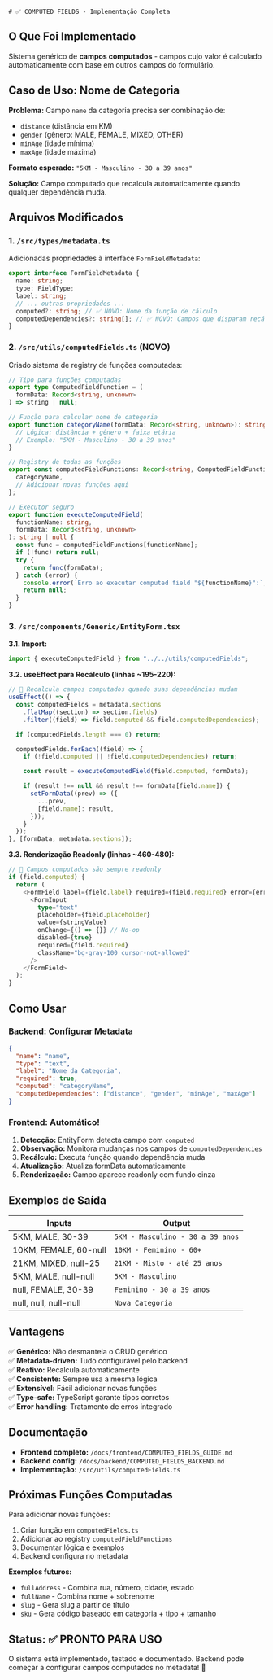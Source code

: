     # ✅ COMPUTED FIELDS - Implementação Completa

## O Que Foi Implementado

Sistema genérico de **campos computados** - campos cujo valor é calculado automaticamente com base em outros campos do formulário.

## Caso de Uso: Nome de Categoria

**Problema:** Campo `name` da categoria precisa ser combinação de:

- `distance` (distância em KM)
- `gender` (gênero: MALE, FEMALE, MIXED, OTHER)
- `minAge` (idade mínima)
- `maxAge` (idade máxima)

**Formato esperado:** `"5KM - Masculino - 30 a 39 anos"`

**Solução:** Campo computado que recalcula automaticamente quando qualquer dependência muda.

## Arquivos Modificados

### 1. `/src/types/metadata.ts`

Adicionadas propriedades à interface `FormFieldMetadata`:

```typescript
export interface FormFieldMetadata {
  name: string;
  type: FieldType;
  label: string;
  // ... outras propriedades ...
  computed?: string; // ✅ NOVO: Nome da função de cálculo
  computedDependencies?: string[]; // ✅ NOVO: Campos que disparam recálculo
}
```

### 2. `/src/utils/computedFields.ts` (NOVO)

Criado sistema de registry de funções computadas:

```typescript
// Tipo para funções computadas
export type ComputedFieldFunction = (
  formData: Record<string, unknown>
) => string | null;

// Função para calcular nome de categoria
export function categoryName(formData: Record<string, unknown>): string {
  // Lógica: distância + gênero + faixa etária
  // Exemplo: "5KM - Masculino - 30 a 39 anos"
}

// Registry de todas as funções
export const computedFieldFunctions: Record<string, ComputedFieldFunction> = {
  categoryName,
  // Adicionar novas funções aqui
};

// Executor seguro
export function executeComputedField(
  functionName: string,
  formData: Record<string, unknown>
): string | null {
  const func = computedFieldFunctions[functionName];
  if (!func) return null;
  try {
    return func(formData);
  } catch (error) {
    console.error(`Erro ao executar computed field "${functionName}":`, error);
    return null;
  }
}
```

### 3. `/src/components/Generic/EntityForm.tsx`

**3.1. Import:**

```typescript
import { executeComputedField } from "../../utils/computedFields";
```

**3.2. useEffect para Recálculo (linhas ~195-220):**

```typescript
// 🧮 Recalcula campos computados quando suas dependências mudam
useEffect(() => {
  const computedFields = metadata.sections
    .flatMap((section) => section.fields)
    .filter((field) => field.computed && field.computedDependencies);

  if (computedFields.length === 0) return;

  computedFields.forEach((field) => {
    if (!field.computed || !field.computedDependencies) return;

    const result = executeComputedField(field.computed, formData);

    if (result !== null && result !== formData[field.name]) {
      setFormData((prev) => ({
        ...prev,
        [field.name]: result,
      }));
    }
  });
}, [formData, metadata.sections]);
```

**3.3. Renderização Readonly (linhas ~460-480):**

```typescript
// 🧮 Campos computados são sempre readonly
if (field.computed) {
  return (
    <FormField label={field.label} required={field.required} error={error}>
      <FormInput
        type="text"
        placeholder={field.placeholder}
        value={stringValue}
        onChange={() => {}} // No-op
        disabled={true}
        required={field.required}
        className="bg-gray-100 cursor-not-allowed"
      />
    </FormField>
  );
}
```

## Como Usar

### Backend: Configurar Metadata

```json
{
  "name": "name",
  "type": "text",
  "label": "Nome da Categoria",
  "required": true,
  "computed": "categoryName",
  "computedDependencies": ["distance", "gender", "minAge", "maxAge"]
}
```

### Frontend: Automático!

1. **Detecção:** EntityForm detecta campo com `computed`
2. **Observação:** Monitora mudanças nos campos de `computedDependencies`
3. **Recálculo:** Executa função quando dependência muda
4. **Atualização:** Atualiza formData automaticamente
5. **Renderização:** Campo aparece readonly com fundo cinza

## Exemplos de Saída

| Inputs                | Output                           |
| --------------------- | -------------------------------- |
| 5KM, MALE, 30-39      | `5KM - Masculino - 30 a 39 anos` |
| 10KM, FEMALE, 60-null | `10KM - Feminino - 60+`          |
| 21KM, MIXED, null-25  | `21KM - Misto - até 25 anos`     |
| 5KM, MALE, null-null  | `5KM - Masculino`                |
| null, FEMALE, 30-39   | `Feminino - 30 a 39 anos`        |
| null, null, null-null | `Nova Categoria`                 |

## Vantagens

✅ **Genérico:** Não desmantela o CRUD genérico  
✅ **Metadata-driven:** Tudo configurável pelo backend  
✅ **Reativo:** Recalcula automaticamente  
✅ **Consistente:** Sempre usa a mesma lógica  
✅ **Extensível:** Fácil adicionar novas funções  
✅ **Type-safe:** TypeScript garante tipos corretos  
✅ **Error handling:** Tratamento de erros integrado

## Documentação

- **Frontend completo:** `/docs/frontend/COMPUTED_FIELDS_GUIDE.md`
- **Backend config:** `/docs/backend/COMPUTED_FIELDS_BACKEND.md`
- **Implementação:** `/src/utils/computedFields.ts`

## Próximas Funções Computadas

Para adicionar novas funções:

1. Criar função em `computedFields.ts`
2. Adicionar ao registry `computedFieldFunctions`
3. Documentar lógica e exemplos
4. Backend configura no metadata

**Exemplos futuros:**

- `fullAddress` - Combina rua, número, cidade, estado
- `fullName` - Combina nome + sobrenome
- `slug` - Gera slug a partir de título
- `sku` - Gera código baseado em categoria + tipo + tamanho

## Status: ✅ PRONTO PARA USO

O sistema está implementado, testado e documentado. Backend pode começar a configurar campos computados no metadata! 🚀
